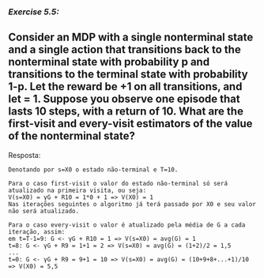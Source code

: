 ### *Exercise 5.5:*

**Consider an MDP with a single nonterminal state and a single action that transitions back to the nonterminal state with probability p and transitions to the terminal state
with probability 1-p. Let the reward be +1 on all transitions, and let  = 1. Suppose you observe one episode that lasts 10 steps, with a return of 10. What are the first-visit 
and every-visit estimators of the value of the nonterminal state?**
---
Resposta:

```
Denotando por s=X0 o estado não-terminal e T=10.

Para o caso first-visit o valor do estado não-terminal só será atualizado na primeira visita, ou seja:
V(s=X0) = γG + R10 = 1*0 + 1 => V(X0) = 1
Nas iterações seguintes o algoritmo já terá passado por X0 e seu valor não será atualizado.

Para o caso every-visit o valor é atualizado pela média de G a cada iteração, assim:
em t=T-1=9: G <- γG + R10 = 1 => V(s=X0) = avg(G) = 1
t=8: G <- γG + R9 = 1+1 = 2 => V(s=X0) = avg(G) = (1+2)/2 = 1,5
...
t=0: G <- γG + R9 = 9+1 = 10 => V(s=X0) = avg(G) = (10+9+8+...+1)/10 => V(X0) = 5,5
```
